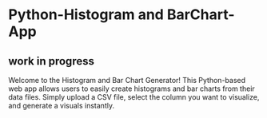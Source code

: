 # Python-Histogram and BarChart-App
## work in progress

Welcome to the Histogram and Bar Chart Generator! This Python-based web app allows users to easily create histograms and bar charts from their data files. Simply upload a CSV file, select the column you want to visualize, and generate a visuals instantly.
